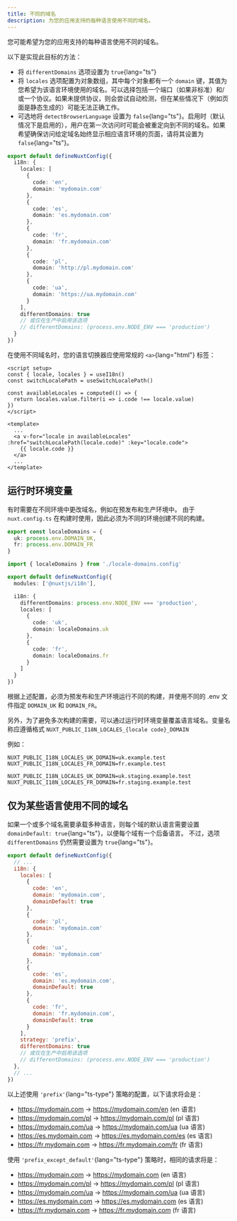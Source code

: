 ```yaml
---
title: 不同的域名
description: 为您的应用支持的每种语言使用不同的域名。
---
```


您可能希望为您的应用支持的每种语言使用不同的域名。

以下是实现此目标的方法：

- 将 `differentDomains` 选项设置为 `true`{lang="ts"}
- 将 `locales` 选项配置为对象数组，其中每个对象都有一个 `domain` 键，其值为您希望为该语言环境使用的域名。可以选择包括一个端口（如果非标准）和/或一个协议。如果未提供协议，则会尝试自动检测，但在某些情况下（例如页面是静态生成的）可能无法正确工作。
- 可选地将 `detectBrowserLanguage` 设置为 `false`{lang="ts"}。启用时（默认情况下是启用的），用户在第一次访问时可能会被重定向到不同的域名。如果希望确保访问给定域名始终显示相应语言环境的页面，请将其设置为 `false`{lang="ts"}。

```ts [nuxt.config.ts]
export default defineNuxtConfig({
  i18n: {
    locales: [
      {
        code: 'en',
        domain: 'mydomain.com'
      },
      {
        code: 'es',
        domain: 'es.mydomain.com'
      },
      {
        code: 'fr',
        domain: 'fr.mydomain.com'
      },
      {
        code: 'pl',
        domain: 'http://pl.mydomain.com'
      },
      {
        code: 'ua',
        domain: 'https://ua.mydomain.com'
      }
    ],
    differentDomains: true
    // 或仅在生产中启用该选项
    // differentDomains: (process.env.NODE_ENV === 'production')
  }
})
```

在使用不同域名时，您的语言切换器应使用常规的 `<a>`{lang="html"} 标签：

```vue
<script setup>
const { locale, locales } = useI18n()
const switchLocalePath = useSwitchLocalePath()

const availableLocales = computed(() => {
  return locales.value.filter(i => i.code !== locale.value)
})
</script>

<template>
  ...
  <a v-for="locale in availableLocales" :href="switchLocalePath(locale.code)" :key="locale.code">
    {{ locale.code }}
  </a>
  ...
</template>
```

## 运行时环境变量

有时需要在不同环境中更改域名，例如在预发布和生产环境中。
由于 `nuxt.config.ts` 在构建时使用，因此必须为不同的环境创建不同的构建。

```ts [locale-domains.config.ts]
export const localeDomains = {
  uk: process.env.DOMAIN_UK,
  fr: process.env.DOMAIN_FR
}
```

```ts [nuxt.config.ts]
import { localeDomains } from './locale-domains.config'

export default defineNuxtConfig({
  modules: ['@nuxtjs/i18n'],

  i18n: {
    differentDomains: process.env.NODE_ENV === 'production',
    locales: [
      {
        code: 'uk',
        domain: localeDomains.uk
      },
      {
        code: 'fr',
        domain: localeDomains.fr
      }
    ]
  }
})
```

根据上述配置，必须为预发布和生产环境运行不同的构建，并使用不同的 .env 文件指定 `DOMAIN_UK` 和 `DOMAIN_FR`。

另外，为了避免多次构建的需要，可以通过运行时环境变量覆盖语言域名。变量名称应遵循格式 `NUXT_PUBLIC_I18N_LOCALES_{locale code}_DOMAIN`

例如：

```shell [production.env]
NUXT_PUBLIC_I18N_LOCALES_UK_DOMAIN=uk.example.test
NUXT_PUBLIC_I18N_LOCALES_FR_DOMAIN=fr.example.test
```

```shell [staging.env]
NUXT_PUBLIC_I18N_LOCALES_UK_DOMAIN=uk.staging.example.test
NUXT_PUBLIC_I18N_LOCALES_FR_DOMAIN=fr.staging.example.test
```

## 仅为某些语言使用不同的域名

如果一个或多个域名需要承载多种语言，则每个域的默认语言需要设置 `domainDefault: true`{lang="ts"}，以便每个域有一个后备语言。
不过，选项 `differentDomains` 仍然需要设置为 `true`{lang="ts"}。

```js {}[nuxt.config.js]
export default defineNuxtConfig({
  // ...
  i18n: {
    locales: [
      {
        code: 'en',
        domain: 'mydomain.com',
        domainDefault: true
      },
      {
        code: 'pl',
        domain: 'mydomain.com'
      },
      {
        code: 'ua',
        domain: 'mydomain.com'
      },
      {
        code: 'es',
        domain: 'es.mydomain.com',
        domainDefault: true
      },
      {
        code: 'fr',
        domain: 'fr.mydomain.com',
        domainDefault: true
      }
    ],
    strategy: 'prefix',
    differentDomains: true
    // 或仅在生产中启用该选项
    // differentDomains: (process.env.NODE_ENV === 'production')
  },
  // ...
})
```

以上述使用 `'prefix'`{lang="ts-type"} 策略的配置，以下请求将会是：
- https://mydomain.com -> https://mydomain.com/en (en 语言)
- https://mydomain.com/pl -> https://mydomain.com/pl (pl 语言)
- https://mydomain.com/ua -> https://mydomain.com/ua (ua 语言)
- https://es.mydomain.com -> https://es.mydomain.com/es (es 语言)
- https://fr.mydomain.com -> https://fr.mydomain.com/fr (fr 语言)

使用 `'prefix_except_default'`{lang="ts-type"} 策略时，相同的请求将是：
- https://mydomain.com -> https://mydomain.com (en 语言)
- https://mydomain.com/pl -> https://mydomain.com/pl (pl 语言)
- https://mydomain.com/ua -> https://mydomain.com/ua (ua 语言)
- https://es.mydomain.com -> https://es.mydomain.com (es 语言)
- https://fr.mydomain.com -> https://fr.mydomain.com (fr 语言)
